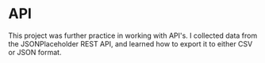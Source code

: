 # API

This project was further practice in working with API's. I collected data from the JSONPlaceholder REST API, and learned how to export it to either CSV or JSON format.
